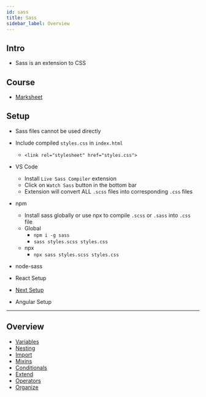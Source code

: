 ```yaml
---
id: sass
title: Sass
sidebar_label: Overview
---
```


## Intro

- Sass is an extension to CSS

## Course

- [Marksheet](https://marksheet.io/sass-scss-less.html)

## Setup

- Sass files cannot be used directly
- Include compiled `styles.css` in `index.html`
  - `<link rel="stylesheet" href="styles.css">`
- VS Code
  - Install `Live Sass Compiler` extension
  - Click on `Watch Sass` button in the bottom bar
  - Extension will convert ALL `.scss` files into corresponding `.css` files
- npm
  - Install sass globally or use npx to compile `.scss` or `.sass` into `.css` file
  - Global
    - `npm i -g sass`
    - `sass styles.scss styles.css`
  - npx
    - `npx sass styles.scss styles.css`

- node-sass
- React Setup
- [Next Setup](../next/next#setup)
- Angular Setup

---

## Overview

- [Variables](sass-variables)
- [Nesting](sass-nesting)
- [Import](sass-import)
- [Mixins](sass-mixins)
- [Conditionals](sass-conditionals)
- [Extend](sass-extend)
- [Operators](sass-operators)
- [Organize](sass-organize)
